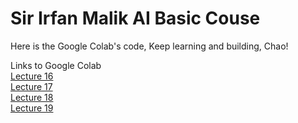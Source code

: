# Sir Irfan Malik AI Basic Couse

Here is the Google Colab's code, Keep learning and building, Chao!

Links to Google Colab  
[Lecture 16](https://colab.research.google.com/drive/1qLv96Q5DTwwDtmC4qEofN-h6OVhtnB0D)  
[Lecture 17](https://colab.research.google.com/drive/1y_B7M3tDUp-mQx2GgcZulhnrRAaPVVU8)  
[Lecture 18](https://colab.research.google.com/drive/1KrPiJ9yiRzVAEAeMemgCqZgjpr6S1yp3#scrollTo=fL8XebaeYNvi)  
[Lecture 19](https://colab.research.google.com/drive/1SCOVhIInYqEPQkpO6bn9fwQ1MghJKr7u)  
